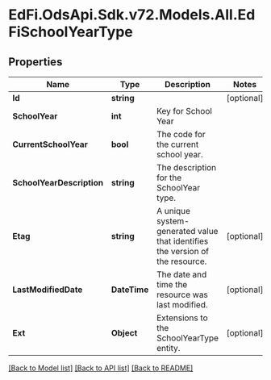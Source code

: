 # EdFi.OdsApi.Sdk.v72.Models.All.EdFiSchoolYearType

## Properties

Name | Type | Description | Notes
------------ | ------------- | ------------- | -------------
**Id** | **string** |  | [optional] 
**SchoolYear** | **int** | Key for School Year | 
**CurrentSchoolYear** | **bool** | The code for the current school year. | 
**SchoolYearDescription** | **string** | The description for the SchoolYear type. | 
**Etag** | **string** | A unique system-generated value that identifies the version of the resource. | [optional] 
**LastModifiedDate** | **DateTime** | The date and time the resource was last modified. | [optional] 
**Ext** | **Object** | Extensions to the SchoolYearType entity. | [optional] 

[[Back to Model list]](../README.md#documentation-for-models) [[Back to API list]](../README.md#documentation-for-api-endpoints) [[Back to README]](../README.md)

